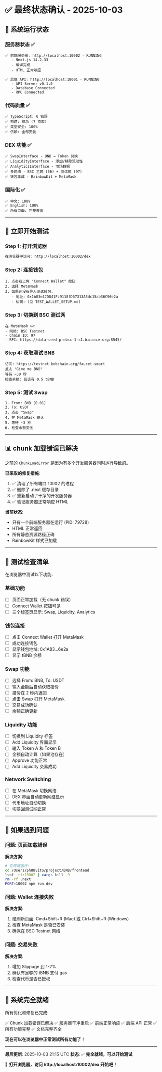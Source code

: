 # ✅ 最终状态确认 - 2025-10-03

## 🎯 系统运行状态

### 服务器状态 ✅
```
✅ 前端服务器: http://localhost:10002 - RUNNING
   - Next.js 14.2.33
   - 编译完成
   - HTML 正常响应

✅ 后端 API: http://localhost:10001 - RUNNING
   - API Server v0.1.0
   - Database Connected
   - RPC Connected
```

### 代码质量 ✅
```
✅ TypeScript: 0 错误
✅ 构建: 成功 (7 页面)
✅ 类型安全: 100%
✅ 依赖: 全部安装
```

### DEX 功能 ✅
```
✅ SwapInterface - BNB ↔ Token 兑换
✅ LiquidityInterface - 添加/移除流动性
✅ AnalyticsInterface - 市场数据
✅ 多网络 - BSC 主网 (56) + 测试网 (97)
✅ 钱包集成 - RainbowKit + MetaMask
```

### 国际化 ✅
```
✅ 中文: 100%
✅ English: 100%
✅ 所有页面: 完整覆盖
```

---

## 🚀 立即开始测试

### Step 1: 打开浏览器
```bash
在浏览器中访问: http://localhost:10002/dex
```

### Step 2: 连接钱包
```
1. 点击右上角 "Connect Wallet" 按钮
2. 选择 MetaMask
3. 如果还没有导入测试钱包:
   - 地址: 0x1A83e4CD841Fc9118fD67313A5dc15ab36C96e2a
   - 私钥: (见 TEST_WALLET_SETUP.md)
```

### Step 3: 切换到 BSC 测试网
```
在 MetaMask 中:
- 网络: BSC Testnet
- Chain ID: 97
- RPC: https://data-seed-prebsc-1-s1.binance.org:8545/
```

### Step 4: 获取测试 BNB
```
访问: https://testnet.bnbchain.org/faucet-smart
点击 "Give me BNB"
等待 ~30 秒
检查余额: 应该有 0.5 tBNB
```

### Step 5: 测试 Swap
```
1. From: BNB (0.01)
2. To: USDT
3. 点击 "Swap"
4. 在 MetaMask 确认
5. 等待 ~3 秒
6. 检查余额变化
```

---

## 📊 chunk 加载错误已解决

之前的 `ChunkLoadError` 是因为有多个开发服务器同时运行导致的。

**已采取的修复措施**:
1. ✅ 清理了所有端口 10002 的进程
2. ✅ 删除了 .next 缓存目录
3. ✅ 重新启动了干净的开发服务器
4. ✅ 验证服务器正常响应 HTML

**当前状态**: 
- 只有一个前端服务器在运行 (PID: 79728)
- HTML 正常返回
- 所有静态资源路径正确
- RainbowKit 样式已加载

---

## 🧪 测试检查清单

在浏览器中测试以下功能:

### 基础功能
- [ ] 页面正常加载（无 chunk 错误）
- [ ] Connect Wallet 按钮可见
- [ ] 三个标签页显示: Swap, Liquidity, Analytics

### 钱包连接
- [ ] 点击 Connect Wallet 打开 MetaMask
- [ ] 成功连接钱包
- [ ] 显示钱包地址: 0x1A83...6e2a
- [ ] 显示 tBNB 余额

### Swap 功能
- [ ] 选择 From: BNB, To: USDT
- [ ] 输入金额后自动获取报价
- [ ] 报价在 2 秒内返回
- [ ] 点击 Swap 打开 MetaMask
- [ ] 交易成功确认
- [ ] 余额正确更新

### Liquidity 功能
- [ ] 切换到 Liquidity 标签
- [ ] Add Liquidity 界面显示
- [ ] 输入 Token A 和 Token B
- [ ] 金额自动计算（如果池存在）
- [ ] Approve 功能正常
- [ ] Add Liquidity 交易成功

### Network Switching
- [ ] 在 MetaMask 切换网络
- [ ] DEX 界面自动更新网络显示
- [ ] 代币地址自动切换
- [ ] 切换回测试网正常

---

## 📝 如果遇到问题

### 问题: 页面加载错误
**解决方案**: 
```bash
# 在终端运行:
cd /Users/ph88vito/project/BNB/frontend
lsof -ti:10002 | xargs kill -9
rm -rf .next
PORT=10002 npm run dev
```

### 问题: Wallet 连接失败
**解决方案**:
1. 硬刷新页面: Cmd+Shift+R (Mac) 或 Ctrl+Shift+R (Windows)
2. 检查 MetaMask 是否已安装
3. 确保在 BSC Testnet 网络

### 问题: 交易失败
**解决方案**:
1. 增加 Slippage 到 1-2%
2. 确认有足够的 tBNB 支付 gas
3. 检查代币是否已授权

---

## 🎉 系统完全就绪

所有优化和修复已完成:

✅ Chunk 加载错误已解决
✅ 服务器干净重启
✅ 前端正常响应
✅ 后端 API 正常
✅ 所有功能完整
✅ 文档完整齐全

**现在可以在浏览器中正常测试所有功能了！**

---

**最后更新**: 2025-10-03 21:15 UTC
**状态**: ✅ **完全就绪，可以开始测试**

🚀 **打开浏览器，访问 http://localhost:10002/dex 开始吧！**
